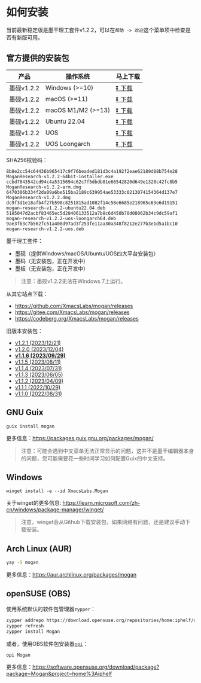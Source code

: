 # 如何安装
当前最新稳定版是墨干理工套件v1.2.2，可以在`帮助 -> 欢迎`这个菜单项中检查是否有新版可用。

## 官方提供的安装包
| 产品 | 操作系统 | 马上下载 |
|-----|-------|-----|
| 墨砚v1.2.2 | Windows (>=10)| [⏬ 下载](https://mirrors.ustc.edu.cn/github-release/XmacsLabs/mogan/v1.2.2/MoganResearch-v1.2.2-64bit-installer.exe) |
| 墨砚v1.2.2 | macOS (>=11) | [⏬ 下载](https://mirrors.ustc.edu.cn/github-release/XmacsLabs/mogan/v1.2.2/MoganResearch-v1.2.2.dmg) |
| 墨砚v1.2.2 | macOS M1/M2 (>=13) | [⏬ 下载](https://mirrors.ustc.edu.cn/github-release/XmacsLabs/mogan/v1.2.2/MoganResearch-v1.2.2-arm.dmg) |
| 墨砚v1.2.2 | Ubuntu 22.04 | [⏬ 下载](https://mirrors.ustc.edu.cn/github-release/XmacsLabs/mogan/v1.2.2/mogan-research-v1.2.2-ubuntu22.04.deb) |
| 墨砚v1.2.2 | UOS | [⏬ 下载](https://mirrors.ustc.edu.cn/github-release/XmacsLabs/mogan/v1.2.2/mogan-research-v1.2.2-uos.deb) |
| 墨砚v1.2.2 | UOS Loongarch | [⏬ 下载](https://mirrors.ustc.edu.cn/github-release/XmacsLabs/mogan/v1.2.2/mogan-research-v1.2.2-uos-loongarch64.deb) |

SHA256校验码：
```
8b8e2cc54c64436b965417c9f76beaded181d3c4a192f2eae62189d88b754e28  MoganResearch-v1.2.2-64bit-installer.exe
ccbd7843542cd94c4a5315694c62c7f5dbdb81e66542820d649e1328c42fc8b5  MoganResearch-v1.2.2-arm.dmg
6470306b334f2da09a6be515ba2189c639954ae53333c0213074154364d137e7  MoganResearch-v1.2.2.dmg
dc9f3d1e18afb4f27b598c8251815ad1082f14c58e6685e218965c63e6d19151  mogan-research-v1.2.2-ubuntu22.04.deb
5185047d2acbf83465ec5d28406133512a7b8c6d450b70d08062b34c9dc59af1  mogan-research-v1.2.2-uos-loongarch64.deb
9ae3f63c7b562fc51a408d97ad3f253fe11aa30a348f8212e277b3e1d5a1bc10  mogan-research-v1.2.2-uos.deb
```

墨干理工套件：
+ 墨砚（提供Windows/macOS/Ubuntu/UOS四大平台安装包）
+ 墨码（无安装包，正在开发中）
+ 墨板（无安装包，正在开发中）

> 注意：墨砚v1.2.2无法在Windows 7上运行。

从其它站点下载：
+ https://github.com/XmacsLabs/mogan/releases
+ https://gitee.com/XmacsLabs/mogan/releases
+ https://codeberg.org/XmacsLabs/mogan/releases

旧版本安装包：
+ [v1.2.1 (2023/12/21)](https://github.com/XmacsLabs/mogan/releases/tag/v1.2.1)
+ [v1.2.0 (2023/12/04)](https://gitee.com/XmacsLabs/mogan/releases/tag/v1.2.0)
+ [**v1.1.6 (2023/09/29)**](https://gitee.com/XmacsLabs/mogan/releases/tag/v1.1.6)
+ [v1.1.5 (2023/08/11)](https://gitee.com/XmacsLabs/mogan/releases/tag/v1.1.5)
+ [v1.1.4 (2023/07/31)](https://gitee.com/XmacsLabs/mogan/releases/tag/v1.1.4)
+ [v1.1.3 (2023/06/05)](https://gitee.com/XmacsLabs/mogan/releases/tag/v1.1.3)
+ [v1.1.2 (2023/04/09)](https://gitee.com/XmacsLabs/mogan/releases/tag/v1.1.2)
+ [v1.1.1 (2022/10/29)](https://gitee.com/XmacsLabs/mogan/releases/tag/v1.1.1)
+ [v1.1.0 (2022/08/31)](https://gitee.com/XmacsLabs/mogan/releases/tag/v1.1.0)


## GNU Guix
```
guix install mogan
```
更多信息：https://packages.guix.gnu.org/packages/mogan/

> 注意：可能会遇到中文菜单无法正常显示的问题，这并不是墨干编辑器本身的问题，您可能需要花一些时间学习如何配置Guix的中文支持。

## Windows
```
winget install -e --id XmacsLabs.Mogan
```
关于winget的更多信息: https://learn.microsoft.com/zh-cn/windows/package-manager/winget/

> 注意，winget会从Github下载安装包，如果网络有问题，还是建议手动下载安装。

## Arch Linux (AUR)
```bash
yay -S mogan
```
更多信息：https://aur.archlinux.org/packages/mogan

## openSUSE (OBS)

使用系统默认的软件包管理器`zypper`：

```bash
zypper addrepo https://download.opensuse.org/repositories/home:iphelf/openSUSE_Tumbleweed/home:iphelf.repo
zypper refresh
zypper install Mogan
```

或者，使用OBS软件包安装器[`opi`](https://software.opensuse.org/package/opi)：

```bash
opi Mogan
```

更多信息：https://software.opensuse.org/download/package?package=Mogan&project=home%3Aiphelf
